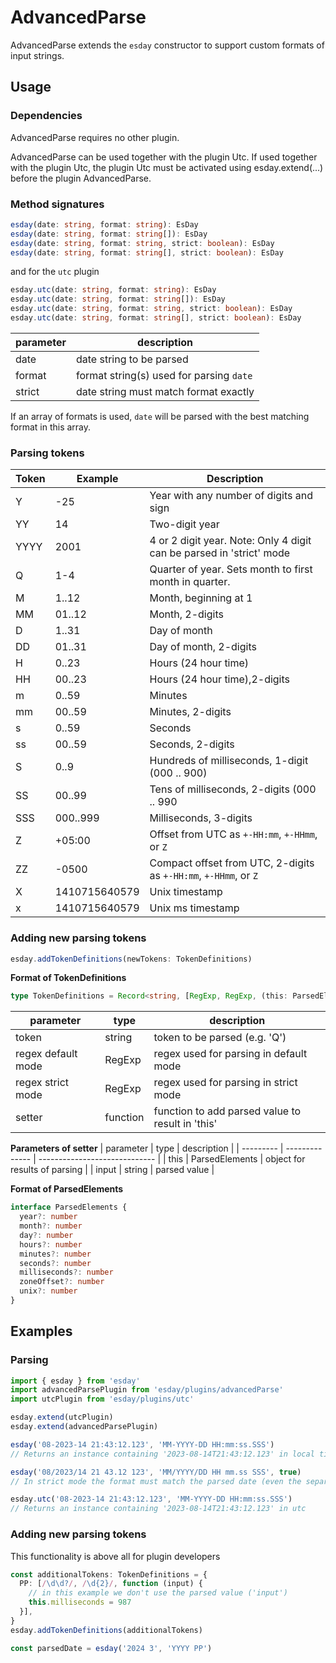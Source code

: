 # AdvancedParse

AdvancedParse extends the `esday` constructor to support custom formats of input strings.

## Usage

### Dependencies
AdvancedParse requires no other plugin.

AdvancedParse can be used together with the plugin Utc. If used together with the plugin Utc, the plugin Utc must be activated using esday.extend(...) before the plugin AdvancedParse.

### Method signatures
```typescript
esday(date: string, format: string): EsDay
esday(date: string, format: string[]): EsDay
esday(date: string, format: string, strict: boolean): EsDay
esday(date: string, format: string[], strict: boolean): EsDay
```
and for the `utc` plugin
```typescript
esday.utc(date: string, format: string): EsDay
esday.utc(date: string, format: string[]): EsDay
esday.utc(date: string, format: string, strict: boolean): EsDay
esday.utc(date: string, format: string[], strict: boolean): EsDay
```

| parameter | description                              |
| --------- | ---------------------------------------- |
| date      | date string to be parsed                 |
| format    | format string(s) used for parsing `date` |
| strict    | date string must match format exactly    |

If an array of formats is used, `date` will be parsed with the best matching format in this array.

### Parsing tokens
| **Token** | **Example**   | **Description**                                                      |
| --------- | ------------- | -------------------------------------------------------------------- |
| Y         | -25           | Year with any number of digits and sign                              |
| YY        | 14            | Two-digit year                                                       |
| YYYY      | 2001          | 4 or 2 digit year. Note: Only 4 digit can be parsed in 'strict' mode |
| Q         | 1-4           | Quarter of year. Sets month to first month in quarter.               |
| M         | 1..12         | Month, beginning at 1                                                |
| MM        | 01..12        | Month, 2-digits                                                      |
| D         | 1..31         | Day of month                                                         |
| DD        | 01..31        | Day of month, 2-digits                                               |
| H         | 0..23         | Hours (24 hour time)                                                 |
| HH        | 00..23        | Hours (24 hour time),2-digits                                        |
| m         | 0..59         | Minutes                                                              |
| mm        | 00..59        | Minutes, 2-digits                                                    |
| s         | 0..59         | Seconds                                                              |
| ss        | 00..59        | Seconds, 2-digits                                                    |
| S         | 0..9          | Hundreds of milliseconds, 1-digit (000 .. 900)                       |
| SS        | 00..99        | Tens of milliseconds, 2-digits (000 .. 990                           |
| SSS       | 000..999      | Milliseconds, 3-digits                                               |
| Z         | +05:00        | Offset from UTC as `+-HH:mm`, `+-HHmm`, or `Z`                       |
| ZZ        | \-0500        | Compact offset from UTC, 2-digits  as `+-HH:mm`, `+-HHmm`, or `Z`    |
| X         | 1410715640579 | Unix timestamp                                                       |
| x         | 1410715640579 | Unix ms timestamp                                                    |

### Adding new parsing tokens
```typescript
esday.addTokenDefinitions(newTokens: TokenDefinitions)
```

**Format of TokenDefinitions**
```typescript
type TokenDefinitions = Record<string, [RegExp, RegExp, (this: ParsedElements, input: string) => void]>
```

| parameter          | type     | description                                      |
| ------------------ | -------- | ------------------------------------------------ |
| token              | string   | token to be parsed (e.g. 'Q')                    |
| regex default mode | RegExp   | regex used for parsing in default mode           |
| regex strict mode  | RegExp   | regex used for parsing in strict mode            |
| setter             | function | function to add parsed value to result in 'this' |

**Parameters of setter**
| parameter | type           | description                   |
| --------- | -------------- | ----------------------------- |
| this      | ParsedElements | object for results of parsing |
| input     | string         | parsed value                  |

**Format of ParsedElements**
```typescript
interface ParsedElements {
  year?: number
  month?: number
  day?: number
  hours?: number
  minutes?: number
  seconds?: number
  milliseconds?: number
  zoneOffset?: number
  unix?: number
}
```

## Examples
### Parsing
```typescript
import { esday } from 'esday'
import advancedParsePlugin from 'esday/plugins/advancedParse'
import utcPlugin from 'esday/plugins/utc'

esday.extend(utcPlugin)
esday.extend(advancedParsePlugin)

esday('08-2023-14 21:43:12.123', 'MM-YYYY-DD HH:mm:ss.SSS')
// Returns an instance containing '2023-08-14T21:43:12.123' in local timezone

esday('08/2023/14 21 43.12 123', 'MM/YYYY/DD HH mm.ss SSS', true)
// In strict mode the format must match the parsed date (even the separators)

esday.utc('08-2023-14 21:43:12.123', 'MM-YYYY-DD HH:mm:ss.SSS')
// Returns an instance containing '2023-08-14T21:43:12.123' in utc
```

### Adding new parsing tokens
This functionality is above all for plugin developers
```typescript
const additionalTokens: TokenDefinitions = {
  PP: [/\d\d?/, /\d{2}/, function (input) {
    // in this example we don't use the parsed value ('input')
    this.milliseconds = 987
  }],
}
esday.addTokenDefinitions(additionalTokens)

const parsedDate = esday('2024 3', 'YYYY PP')
```
